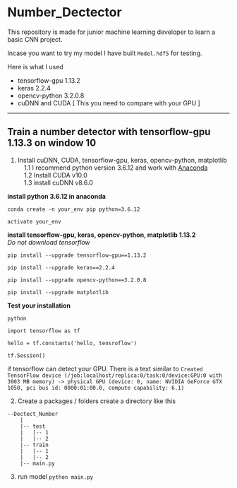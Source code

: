 # Number_Dectector
This repository is made for junior machine learning developer to learn a basic CNN project.

Incase you want to try my model I have built `Model.hdf5` for testing.

Here is what I used
* tensorflow-gpu 1.13.2
* keras 2.2.4
* opencv-python 3.2.0.8
* cuDNN and CUDA [ This you need to compare with your GPU ]

***

## Train a number detector with tensorflow-gpu 1.13.3 on window 10
1. Install cuDNN, CUDA, tensorflow-gpu, keras, opencv-python, matplotlib <br />
&emsp;1.1 I recommend python version 3.6.12 and work with [Anaconda](https://www.anaconda.com/products/distribution) <br />
&emsp;1.2 Install CUDA v10.0 <br />
&emsp;1.3 install cuDNN v8.6.0 <br />

**install python 3.6.12 in anaconda**
```
conda create -n your_env pip python=3.6.12
```
```
activate your_env
```

**install tensorflow-gpu, keras, opencv-python, matplotlib 1.13.2**<br />
*Do not download tensorflow*
```
pip install --upgrade tensorflow-gpu==1.13.2
```
```
pip install --upgrade keras==2.2.4
```
```
pip install --upgrade opencv-python==3.2.0.8
```
```
pip install --upgrade matplotlib
```

**Test your installation**
```
python
```
```
import tensorflow as tf
```
```
hello = tf.constants('hello, tensroflow')
```
```
tf.Session()
```
if tensorflow can detect your GPU. There is a text similar to `Created TensorFlow device (/job:localhost/replica:0/task:0/device:GPU:0 with 3003 MB memory) -> physical GPU (device: 0, name: NVIDIA GeForce GTX 1050, pci bus id: 0000:01:00.0, compute capability: 6.1)`

2. Create a packages / folders
create a directory like this
```
--Dectect_Number
    |
    |-- test
    |   |-- 1
    |   |-- 2
    |-- train
    |   |-- 1
    |   |-- 2
    |-- main.py
```

3. run model
```python main.py```